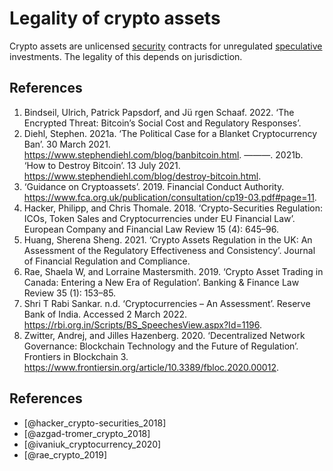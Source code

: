 # Legality of crypto assets
Crypto assets are unlicensed [security](../concepts/security.md) contracts for unregulated [speculative](../concepts/speculation.md) investments. The legality of this depends on jurisdiction. 

## References
1. Bindseil, Ulrich, Patrick Papsdorf, and Jü rgen Schaaf. 2022. ‘The Encrypted Threat: Bitcoin’s Social Cost and Regulatory Responses’.
1. Diehl, Stephen. 2021a. ‘The Political Case for a Blanket Cryptocurrency Ban’. 30 March 2021. https://www.stephendiehl.com/blog/banbitcoin.html.
———. 2021b. ‘How to Destroy Bitcoin’. 13 July 2021. https://www.stephendiehl.com/blog/destroy-bitcoin.html.
1. ‘Guidance on Cryptoassets’. 2019. Financial Conduct Authority. https://www.fca.org.uk/publication/consultation/cp19-03.pdf#page=11.
1. Hacker, Philipp, and Chris Thomale. 2018. ‘Crypto-Securities Regulation: ICOs, Token Sales and Cryptocurrencies under EU Financial Law’. European Company and Financial Law Review 15 (4): 645–96.
1. Huang, Sherena Sheng. 2021. ‘Crypto Assets Regulation in the UK: An Assessment of the Regulatory Effectiveness and Consistency’. Journal of Financial Regulation and Compliance.
1. Rae, Shaela W, and Lorraine Mastersmith. 2019. ‘Crypto Asset Trading in Canada: Entering a New Era of Regulation’. Banking & Finance Law Review 35 (1): 153–85.
1. Shri T Rabi Sankar. n.d. ‘Cryptocurrencies – An Assessment’. Reserve Bank of India. Accessed 2 March 2022. https://rbi.org.in/Scripts/BS_SpeechesView.aspx?Id=1196.
1. Zwitter, Andrej, and Jilles Hazenberg. 2020. ‘Decentralized Network Governance: Blockchain Technology and the Future of Regulation’. Frontiers in Blockchain 3. https://www.frontiersin.org/article/10.3389/fbloc.2020.00012.

## References
* [@hacker_crypto-securities_2018]
* [@azgad-tromer_crypto_2018]
* [@ivaniuk_cryptocurrency_2020]
* [@rae_crypto_2019]